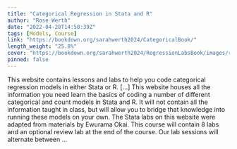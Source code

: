 ```yaml
---
title: "Categorical Regression in Stata and R"
author: "Rose Werth"
date: "2022-04-28T14:50:39Z"
tags: [Models, Course]
link: "https://bookdown.org/sarahwerth2024/CategoricalBook/"
length_weight: "25.8%"
cover: "https://bookdown.org/sarahwerth2024/RegressionLabsBook/images/rw.png"
pinned: false
---
```


This website contains lessons and labs to help you code categorical regression models in either Stata or R. [...] This website houses all the information you need learn the basics of coding a number of different categorical and count models in Stata and R. It will not contain all the information taught in class, but will allow you to bridge that knowledge into running these models on your own. The Stata labs on this website were adapted from materials by Ewurama Okai. This course will contain 8 labs and an optional review lab at the end of the course. Our lab sessions will alternate between ...
